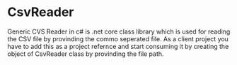 # CsvReader
Generic CVS Reader in c# is .net core class library which is used for reading the CSV file by provinding the commo seperated file.
As a client project you have to add this as a project refernce and start consuming it by creating the object of CsvReader class by provinding the file path.
